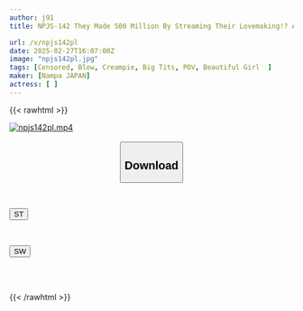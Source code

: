```yaml
---
author: j91
title: NPJS-142 They Made 500 Million By Streaming Their Lovemaking!? A Compilation Of 16 Leaked Porn Videos From That Couple's Porn Bar. A Collection Of 16 Sexy Short Videos!!

url: /v/npjs142pl
date: 2025-02-27T16:07:00Z
image: "npjs142pl.jpg"
tags: [Censored, Blow, Creampie, Big Tits, POV, Beautiful Girl	]
maker: [Nampa JAPAN]
actress: [ ]
---
```



{{< rawhtml >}}

<div class="video" data-videoid="eVZMkml1dQhYrZp">
    <a href="javascript:;">
        <img src="/v/npjs142pl/npjs142pl.jpg" width="WIDTH" height="HEIGHT" alt="npjs142pl.mp4" loading="lazy">
    </a>
</div>

<script type="text/javascript" src="https://j91.asia/asset/on-demand-st.js"></script>

<br>
  <link rel="stylesheet" href="https://j91.asia/asset/bs5.css">
  
  <center>
  <button class="btn btn-primary" type="button" data-bs-toggle="collapse" data-bs-target=".multi-collapse" aria-expanded="false" aria-controls="multiCollapseExample1 multiCollapseExample2"><h2>Download</h2></button></center>
</p>
<div class="row">
  <div class="col">
    <div class="collapse multi-collapse" id="multiCollapseExample1">
      <div class="card card-body">
	      	      <br>
<div class="buttons">  
<p><a href="/v/npjs142pl/st.html" target="_blank"><button class="btn-hover color-3"><i class="fa fa-download"></i> ST</button></a></p></div>
    </div>
  </div>
</div>
  <div class="col">
    <div class="collapse multi-collapse" id="multiCollapseExample2">
      <div class="card card-body">
	      <br>
<div class="buttons">
<p><a href="/v/npjs142pl/sw.html" target="_blank"><button class="btn-hover color-2"><i class="fa fa-download"></i> SW</button></a></p></div>
<br><br>
      </div>
    </div>
  </div>
</div>

{{< /rawhtml >}}